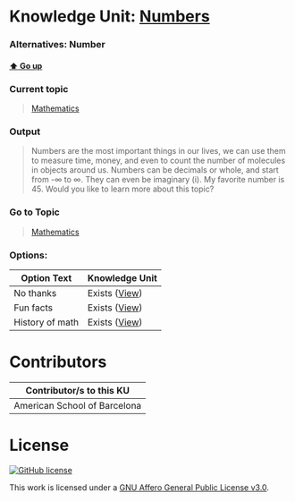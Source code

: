 # Knowledge Unit: [Numbers](../../knowledge_units/mathematics/numbers.md)
### Alternatives:   Number 
#### [:arrow_up: Go up](../../topics/mathematics.md)
### Current topic
> [Mathematics](../../topics/mathematics.md)
### Output
> Numbers are the most important things in our lives, we can use them to measure time, money, and even to count the number of molecules in objects around us. Numbers can be decimals or whole, and start from -∞ to ∞. They can even be imaginary (i). My favorite number is 45. Would you like to learn more about this topic?
### Go to Topic
> [Mathematics](../../topics/mathematics.md)

### Options: 

| Option Text | Knowledge Unit |
| - | - |  
| No thanks  |  Exists ([View](../../knowledge_units/mathematics/no-thanks.md))  |  
| Fun facts  |  Exists ([View](../../knowledge_units/mathematics/fun-facts.md))  |  
| History of math  |  Exists ([View](../../knowledge_units/mathematics/history-of-math.md))  | 

# Contributors

| Contributor/s to this KU |
| - | 
| American School of Barcelona |

# License
[![GitHub license](https://img.shields.io/github/license/inbrainz/cerebro)](https://github.com/inbrainz/cerebro/blob/master/LICENSE)

This work is licensed under a [GNU Affero General Public License v3.0](https://www.gnu.org/licenses/agpl-3.0.txt).